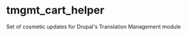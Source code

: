 tmgmt_cart_helper
=================

Set of cosmetic updates for Drupal's Translation Management module
